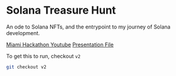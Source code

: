 # Solana Treasure Hunt

An ode to Solana NFTs, and the entrypoint to my journey of Solana development.


[Miami Hackathon Youtube](https://youtu.be/wzNgiuSMim0)
[Presentation File](https://shdw-drive.genesysgo.net/DYwKHj8KEMXreNEH1nK7tspEWB4Mn2kM2bvVRZ3vgmq5/presentation.mov)

To get this to run, checkout `v2`

```bash
git checkout v2
```

